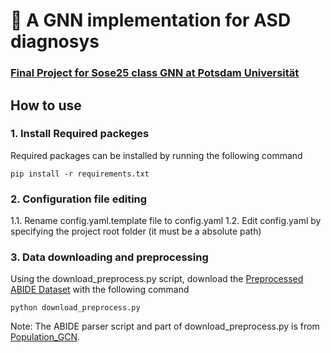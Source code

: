 # 🧠 A GNN implementation for ASD diagnosys

### <ins>Final Project for Sose25 class GNN at Potsdam Universität </ins>

## How to use 

### 1. Install Required packeges
Required packages  can be installed by running the following command

```
pip install -r requirements.txt
```


### 2. Configuration file editing

 1.1. Rename config.yaml.template file to config.yaml
 1.2. Edit config.yaml by specifying the project root folder (it must be a absolute path)

### 3. Data downloading and preprocessing

Using the download_preprocess.py script, download the [Preprocessed ABIDE Dataset](http://preprocessed-connectomes-project.org/abide/)  with the following command

```
python download_preprocess.py
```
Note: The ABIDE parser script and part of download_preprocess.py  is from [Population_GCN](https://github.com/parisots/population-gcn). 





